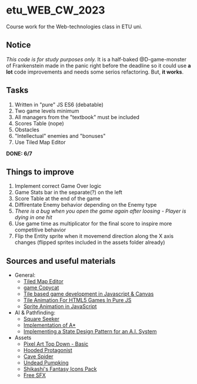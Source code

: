 # etu_WEB_CW_2023
Course work for the Web-technologies class in ETU uni. 

## Notice
_This code is for study purposes only._ It is a half-baked @D-game-monster of Frankenstein made in the panic right before the deadline so it could use **a lot** code improvements and needs some serios refactoring. But, **it works**.

## Tasks
1. Written in "pure" JS ES6 (debatable)
2. Two game levels minimum
3. All managers from the "textbook" must be included
4. Scores Table (nope)
5. Obstacles
6. "Intellectual" enemies and "bonuses"
7. Use Tiled Map Editor

**DONE: 6/7**

## Things to improve
1. Implement correct Game Over logic
2. Game Stats bar in the separate(?) <canvas> on the left
3. Score Table at the end of the game
4. Diffirentate Enemy behavior depending on the Enemy type
5. _There is a bug when you open the game again after loosing - Player is dying in one hit_
6. Use game time as multiplicator for the final score to inspire more competitive behavior
7. Flip the Entity sprite when it movemend direction along the X axis changes (flipped sprites included in the assets folder already)

## Sources and useful materials
- General:
  - [Tiled Map Editor](www.mapeditor.org)
  - [game Copycat](https://codepen.io/Gthibaud/pen/ryQRYP?editors=0110)
  - [Tile based game development in Javascript & Canvas](https://youtu.be/txUvD5_ROIU?si=bAnurhx1GfrNXj9i)
  - [Tile Animation For HTML5 Games In Pure JS](https://youtu.be/AQABpi9nLfU?si=7SfrxdYYWTl4P_Pv)
  - [Sprite Animation in JavaScript](https://youtu.be/CY0HE277IBM?si=DWfCm3sWQoaN3jJ6)
- AI & Pathfinding:
  - [Square Seeker](https://codepen.io/gregweston/pen/NpjQwR)
  - [Implementation of A*](https://www.redblobgames.com/pathfinding/a-star/implementation.html#python-astar) 
  - [Implementing a State Design Pattern for an A.I. System](https://www.haroldserrano.com/blog/category/Design+Patterns)
- Assets
  - [Pixel Art Top Down - Basic](https://cainos.itch.io/pixel-art-top-down-basic)
  - [Hooded Protagonist](https://penzilla.itch.io/hooded-protagonist) 
  - [Cave Spider](https://aimmaga.itch.io/cave-spider)
  - [Undead Pumpking](https://pixxilandartstudio.itch.io/2d-pixel-art-undead-pumpking-sprites)
  - [Shikashi's Fantasy Icons Pack](https://shikashipx.itch.io/shikashis-fantasy-icons-pack)
  - [Free SFX](https://kronbits.itch.io/freesfx)
